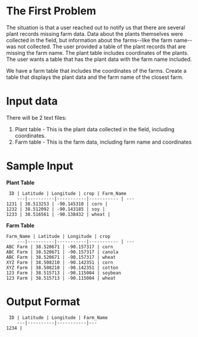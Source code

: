 # The First Problem

The situation is that a user reached out to notify us that there are several plant records missing farm data. Data about the plants themselves were collected in the field, but information about the farms--like the farm name--was not collected. The user provided a table of the plant records that are missing the farm name. The plant table includes coordinates of the plants. The user wants a table that has the plant data with the farm name included.

We have a farm table that includes the coordinates of the farms. Create a table that displays the plant data and the farm name of the closest farm.

# Input data
There will be 2 text files:
  1. Plant table - This is the plant data collected in the field, including coordinates. 
  2. Farm table - This is the farm data, including farm name and coordinates

# Sample Input
**Plant Table**

     ID | Latitude | Longitude | crop | Farm_Name
        ---|----------|-----------|----------- | ---
    1231 | 38.513253 | -90.145310 | corn | 
    1232 | 38.512092 | -90.143185 | soy | 
    1233 | 38.516561 | -90.138432 | wheat |

**Farm Table**
 
    Farm_Name | Latitude | Longitude | crop 
        ---|----------|-----------|----------- | ---
    ABC Farm | 38.520671 | -90.157317 | corn
    ABC Farm | 38.520671 | -90.157317 | canola
    ABC Farm | 38.520671 | -90.157317 | wheat
    XYZ Farm | 38.508210 | -90.142351 | corn
    XYZ Farm | 38.508210 | -90.142351 | cotton
    123 Farm | 38.515713 | -90.115004 | soybean
    123 Farm | 38.515713 | -90.115004 | wheat


# Output Format
     ID | Latitude | Longitude | Farm_Name
        ---|----------|-----------|---
    1234 | 

